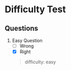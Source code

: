 # Difficulty Test
    
## Questions
1. Easy Question
   - [ ] Wrong
   - [x] Right
   
   > difficulty: easy
